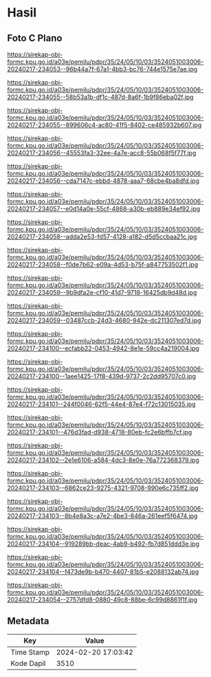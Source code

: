 # Hasil

## Foto C Plano

https://sirekap-obj-formc.kpu.go.id/a03e/pemilu/pdpr/35/24/05/10/03/3524051003006-20240217-234053--96b44a7f-67a1-4bb3-bc76-744e1575e7ae.jpg

https://sirekap-obj-formc.kpu.go.id/a03e/pemilu/pdpr/35/24/05/10/03/3524051003006-20240217-234055--58b53a1b-df1c-487d-8a6f-1b9f86eba02f.jpg

https://sirekap-obj-formc.kpu.go.id/a03e/pemilu/pdpr/35/24/05/10/03/3524051003006-20240217-234055--899606c4-ac80-41f5-8402-ce485932b607.jpg

https://sirekap-obj-formc.kpu.go.id/a03e/pemilu/pdpr/35/24/05/10/03/3524051003006-20240217-234056--45553fa3-32ee-4a7e-acc8-55b068f5f77f.jpg

https://sirekap-obj-formc.kpu.go.id/a03e/pemilu/pdpr/35/24/05/10/03/3524051003006-20240217-234056--cda7147c-ebbd-4878-aaa7-68cbe4ba8dfd.jpg

https://sirekap-obj-formc.kpu.go.id/a03e/pemilu/pdpr/35/24/05/10/03/3524051003006-20240217-234057--e0d14a0e-55cf-4868-a30b-eb889e34ef92.jpg

https://sirekap-obj-formc.kpu.go.id/a03e/pemilu/pdpr/35/24/05/10/03/3524051003006-20240217-234058--adda2e53-fd57-4128-a182-d5d5ccbaa21c.jpg

https://sirekap-obj-formc.kpu.go.id/a03e/pemilu/pdpr/35/24/05/10/03/3524051003006-20240217-234058--f0de7b62-e09a-4d53-b75f-a847753502f1.jpg

https://sirekap-obj-formc.kpu.go.id/a03e/pemilu/pdpr/35/24/05/10/03/3524051003006-20240217-234059--9b9dfa2e-cf10-41d7-9718-16425db9d48d.jpg

https://sirekap-obj-formc.kpu.go.id/a03e/pemilu/pdpr/35/24/05/10/03/3524051003006-20240217-234059--03487ccb-24d3-4680-942e-dc211307ed7d.jpg

https://sirekap-obj-formc.kpu.go.id/a03e/pemilu/pdpr/35/24/05/10/03/3524051003006-20240217-234100--ecfabb22-0453-4942-8e1e-59cc4a219004.jpg

https://sirekap-obj-formc.kpu.go.id/a03e/pemilu/pdpr/35/24/05/10/03/3524051003006-20240217-234100--1aee1425-17f8-439d-9737-2c2dd95707c0.jpg

https://sirekap-obj-formc.kpu.go.id/a03e/pemilu/pdpr/35/24/05/10/03/3524051003006-20240217-234101--244f0046-62f5-44e4-87e4-f72c13015035.jpg

https://sirekap-obj-formc.kpu.go.id/a03e/pemilu/pdpr/35/24/05/10/03/3524051003006-20240217-234101--476d3fad-d938-4718-80eb-fc2e6bffb7cf.jpg

https://sirekap-obj-formc.kpu.go.id/a03e/pemilu/pdpr/35/24/05/10/03/3524051003006-20240217-234102--2e1e6106-a584-4dc3-8e0e-76a772368379.jpg

https://sirekap-obj-formc.kpu.go.id/a03e/pemilu/pdpr/35/24/05/10/03/3524051003006-20240217-234103--6862ce23-9275-4321-9708-990e6c735ff2.jpg

https://sirekap-obj-formc.kpu.go.id/a03e/pemilu/pdpr/35/24/05/10/03/3524051003006-20240217-234103--8b4e8a3c-a7e2-4be3-846a-261eef5f6474.jpg

https://sirekap-obj-formc.kpu.go.id/a03e/pemilu/pdpr/35/24/05/10/03/3524051003006-20240217-234104--919289bb-deac-4ab9-b492-fb7d851ddd3e.jpg

https://sirekap-obj-formc.kpu.go.id/a03e/pemilu/pdpr/35/24/05/10/03/3524051003006-20240217-234104--f473de9b-b470-4407-81b5-e2088132ab74.jpg

https://sirekap-obj-formc.kpu.go.id/a03e/pemilu/pdpr/35/24/05/10/03/3524051003006-20240217-234054--2757dfd8-0880-49c8-88be-6c99d8861f1f.jpg


## Metadata

| Key        | Value               |
| ---------- | ------------------- |
| Time Stamp | 2024-02-20 17:03:42 |
| Kode Dapil | 3510                |



